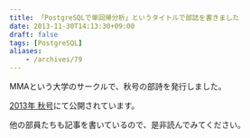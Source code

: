 ```yaml
---
title: 「PostgreSQLで単回帰分析」というタイトルで部誌を書きました
date: 2013-11-30T14:13:30+09:00
draft: false
tags: [PostgreSQL]
aliases:
    - /archives/79
---
```


MMAという大学のサークルで、秋号の部詩を発行しました。
[2013年 秋号](http://wiki.mma.club.uec.ac.jp/Booklet#A2013.2BXnQ_.2BectT9w-)にて公開されています。

他の部員たちも記事を書いているので、是非読んでみてください。


